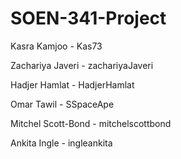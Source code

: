 # SOEN-341-Project
Kasra Kamjoo - Kas73

Zachariya Javeri - zachariyaJaveri

Hadjer Hamlat - HadjerHamlat

Omar Tawil - SSpaceApe

Mitchel Scott-Bond - mitchelscottbond

Ankita Ingle - ingleankita
